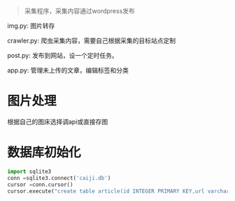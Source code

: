 > 采集程序，采集内容通过wordpress发布
>

img.py: 图片转存

crawler.py: 爬虫采集内容，需要自己根据采集的目标站点定制

post.py: 发布到网站，设一个定时任务。

app.py: 管理未上传的文章，编辑标签和分类



# 图片处理
根据自己的图床选择调api或直接存图




# 数据库初始化
```python
import sqlite3
conn =sqlite3.connect('caiji.db')
cursor =conn.cursor()
cursor.execute("create table article(id INTEGER PRIMARY KEY,url varchar(255),title varchar(255),tag varchar(255),category varchar(20),content text,ispost int);")
```
